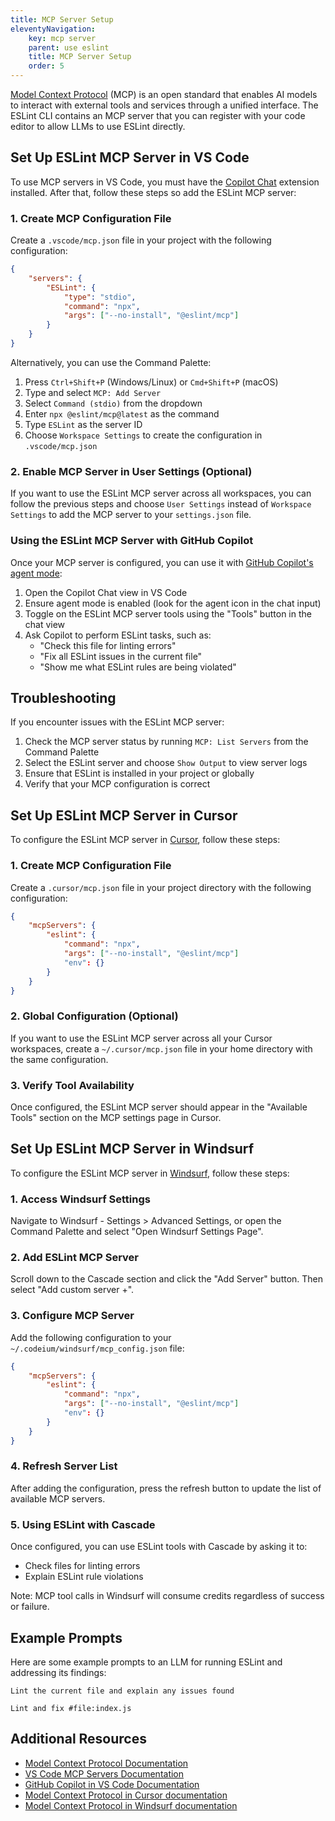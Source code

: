 ```yaml
---
title: MCP Server Setup
eleventyNavigation:
    key: mcp server
    parent: use eslint
    title: MCP Server Setup
    order: 5
---
```


[Model Context Protocol](https://modelcontextprotocol.io) (MCP) is an open standard that enables AI models to interact with external tools and services through a unified interface. The ESLint CLI contains an MCP server that you can register with your code editor to allow LLMs to use ESLint directly.

## Set Up ESLint MCP Server in VS Code

To use MCP servers in VS Code, you must have the [Copilot Chat](https://code.visualstudio.com/docs/copilot/copilot-chat) extension installed. After that, follow these steps so add the ESLint MCP server:

### 1. Create MCP Configuration File

Create a `.vscode/mcp.json` file in your project with the following configuration:

```json
{
	"servers": {
		"ESLint": {
			"type": "stdio",
			"command": "npx",
			"args": ["--no-install", "@eslint/mcp"]
		}
	}
}
```

Alternatively, you can use the Command Palette:

1. Press `Ctrl+Shift+P` (Windows/Linux) or `Cmd+Shift+P` (macOS)
2. Type and select `MCP: Add Server`
3. Select `Command (stdio)` from the dropdown
4. Enter `npx @eslint/mcp@latest` as the command
5. Type `ESLint` as the server ID
6. Choose `Workspace Settings` to create the configuration in `.vscode/mcp.json`

### 2. Enable MCP Server in User Settings (Optional)

If you want to use the ESLint MCP server across all workspaces, you can follow the previous steps and choose `User Settings` instead of `Workspace Settings` to add the MCP server to your `settings.json` file.

### Using the ESLint MCP Server with GitHub Copilot

Once your MCP server is configured, you can use it with [GitHub Copilot's agent mode](https://code.visualstudio.com/docs/copilot/chat/chat-agent-mode):

1. Open the Copilot Chat view in VS Code
2. Ensure agent mode is enabled (look for the agent icon in the chat input)
3. Toggle on the ESLint MCP server tools using the "Tools" button in the chat view
4. Ask Copilot to perform ESLint tasks, such as:
    - "Check this file for linting errors"
    - "Fix all ESLint issues in the current file"
    - "Show me what ESLint rules are being violated"

## Troubleshooting

If you encounter issues with the ESLint MCP server:

1. Check the MCP server status by running `MCP: List Servers` from the Command Palette
2. Select the ESLint server and choose `Show Output` to view server logs
3. Ensure that ESLint is installed in your project or globally
4. Verify that your MCP configuration is correct

## Set Up ESLint MCP Server in Cursor

To configure the ESLint MCP server in [Cursor](https://cursor.com), follow these steps:

### 1. Create MCP Configuration File

Create a `.cursor/mcp.json` file in your project directory with the following configuration:

```json
{
	"mcpServers": {
		"eslint": {
			"command": "npx",
			"args": ["--no-install", "@eslint/mcp"]
			"env": {}
		}
	}
}
```

### 2. Global Configuration (Optional)

If you want to use the ESLint MCP server across all your Cursor workspaces, create a `~/.cursor/mcp.json` file in your home directory with the same configuration.

### 3. Verify Tool Availability

Once configured, the ESLint MCP server should appear in the "Available Tools" section on the MCP settings page in Cursor.

## Set Up ESLint MCP Server in Windsurf

To configure the ESLint MCP server in [Windsurf](https://docs.windsurf.com/), follow these steps:

### 1. Access Windsurf Settings

Navigate to Windsurf - Settings > Advanced Settings, or open the Command Palette and select "Open Windsurf Settings Page".

### 2. Add ESLint MCP Server

Scroll down to the Cascade section and click the "Add Server" button. Then select "Add custom server +".

### 3. Configure MCP Server

Add the following configuration to your `~/.codeium/windsurf/mcp_config.json` file:

```json
{
	"mcpServers": {
		"eslint": {
			"command": "npx",
			"args": ["--no-install", "@eslint/mcp"]
			"env": {}
		}
	}
}
```

### 4. Refresh Server List

After adding the configuration, press the refresh button to update the list of available MCP servers.

### 5. Using ESLint with Cascade

Once configured, you can use ESLint tools with Cascade by asking it to:

- Check files for linting errors
- Explain ESLint rule violations

Note: MCP tool calls in Windsurf will consume credits regardless of success or failure.

## Example Prompts

Here are some example prompts to an LLM for running ESLint and addressing its findings:

```text
Lint the current file and explain any issues found

Lint and fix #file:index.js
```

## Additional Resources

- [Model Context Protocol Documentation](https://modelcontextprotocol.io/introduction)
- [VS Code MCP Servers Documentation](https://code.visualstudio.com/docs/copilot/chat/mcp-servers)
- [GitHub Copilot in VS Code Documentation](https://code.visualstudio.com/docs/copilot/copilot-chat)
- [Model Context Protocol in Cursor documentation](https://docs.cursor.com/context/model-context-protocol)
- [Model Context Protocol in Windsurf documentation](https://docs.windsurf.com/)
